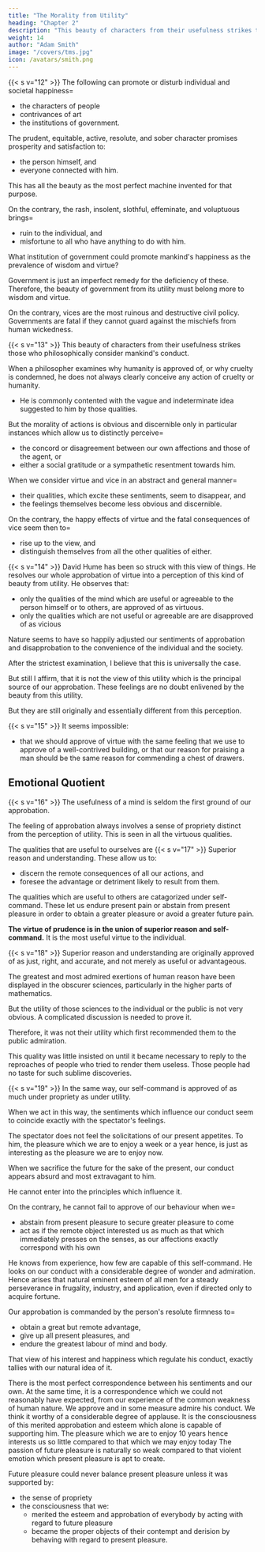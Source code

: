 ```yaml
---
title: "The Morality from Utility"
heading: "Chapter 2"
description: "This beauty of characters from their usefulness strikes those who philosophically consider mankind's conduct"
weight: 14
author: "Adam Smith"
image: "/covers/tms.jpg"
icon: /avatars/smith.png
---
```



{{< s v="12" >}} The following can promote or disturb individual and societal happiness= 
- the characters of people
- contrivances of art
- the institutions of government.

The prudent, equitable, active, resolute, and sober character promises prosperity and satisfaction to:
- the person himself, and
- everyone connected with him.

This has all the beauty as the most perfect machine invented for that purpose.

On the contrary, the rash, insolent, slothful, effeminate, and voluptuous brings= 
- ruin to the individual, and
- misfortune to all who have anything to do with him.

<!-- This has all the deformity of the most awkward and clumsy contrivance. -->

What institution of government could promote mankind's happiness as the prevalence of wisdom and virtue?

Government is just an imperfect remedy for the deficiency of these. Therefore, the beauty of government from its utility must belong more to wisdom and virtue. 

On the contrary, vices are the most ruinous and destructive civil policy. Governments are fatal if they cannot guard against the mischiefs from human wickedness.


{{< s v="13" >}} This beauty of characters from their usefulness strikes those who philosophically consider mankind's conduct.

When a philosopher examines why humanity is approved of, or why cruelty is condemned, he does not always clearly conceive any action of cruelty or humanity.
- He is commonly contented with the vague and indeterminate idea suggested to him by those qualities.

But the morality of actions is obvious and discernible only in particular instances which allow us to distinctly perceive= 
- the concord or disagreement between our own affections and those of the agent, or
- either a social gratitude or a sympathetic resentment towards him.

When we consider virtue and vice in an abstract and general manner= 
- their qualities, which excite these sentiments, seem to disappear, and
- the feelings themselves become less obvious and discernible.

On the contrary, the happy effects of virtue and the fatal consequences of vice seem then to= 
- rise up to the view, and
- distinguish themselves from all the other qualities of either.


{{< s v="14" >}} David Hume has been so struck with this view of things. He resolves our whole approbation of virtue into a perception of this kind of beauty from utility. He observes that:
- only the qualities of the mind which are useful or agreeable to the person himself or to others, are approved of as virtuous.
- only the qualities which are not useful or agreeable are are disapproved of as vicious

Nature seems to have so happily adjusted our sentiments of approbation and disapprobation to the convenience of the individual and the society.

After the strictest examination, I believe that this is universally the case.

But still I affirm, that it is not the view of this utility which is the principal source of our approbation.
These feelings are no doubt enlivened by the beauty from this utility.

But they are still originally and essentially different from this perception.

{{< s v="15" >}} It seems impossible:
- that we should approve of virtue with the same feeling that we use to approve of a well-contrived building, or
that our reason for praising a man should be the same reason for commending a chest of drawers.


## Emotional Quotient

{{< s v="16" >}} The usefulness of a <!-- any disposition of  -->mind is seldom the first ground of our approbation.

The feeling of approbation always involves a sense of propriety distinct from the perception of utility. This is seen in all the virtuous qualities.

The qualities that are useful to ourselves are {{< s v="17" >}} Superior reason and understanding. These allow us to:
- discern the remote consequences of all our actions, and
- foresee the advantage or detriment likely to result from them.

The qualities which are useful to others are catagorized under self-command. These let us endure present pain or abstain from present pleasure in order to obtain a greater pleasure or avoid a greater future pain.

**The virtue of prudence is in the union of superior reason and self-command.** It is the most useful virtue to the individual.


{{< s v="18" >}} Superior reason and understanding are originally approved of as just, right, and accurate, and not merely as useful or advantageous.

The greatest and most admired exertions of human reason have been displayed in the obscurer sciences, particularly in the higher parts of mathematics.

But the utility of those sciences to the individual or the public is not very obvious. A complicated discussion is needed to prove it.

Therefore, it was not their utility which first recommended them to the public admiration.

This quality was little insisted on until it became necessary to reply to the reproaches of people who tried to render them useless. Those people had no taste for such sublime discoveries.


{{< s v="19" >}} In the same way, our self-command is approved of as much under propriety as under utility.

When we act in this way, the sentiments which influence our conduct seem to coincide exactly with the spectator's feelings.

The spectator does not feel the solicitations of our present appetites.
To him, the pleasure which we are to enjoy a week or a year hence, is just as interesting as the pleasure we are to enjoy now.

When we sacrifice the future for the sake of the present, our conduct appears absurd and most extravagant to him.

He cannot enter into the principles which influence it.

On the contrary, he cannot fail to approve of our behaviour when we= 
- abstain from present pleasure to secure greater pleasure to come
- act as if the remote object interested us as much as that which immediately presses on the senses, as our affections exactly correspond with his own

He knows from experience, how few are capable of this self-command.
He looks on our conduct with a considerable degree of wonder and admiration.
Hence arises that natural eminent esteem of all men for a steady perseverance in frugality, industry, and application, even if directed only to acquire fortune.

Our approbation is commanded by the person's resolute firmness to= 
- obtain a great but remote advantage,
- give up all present pleasures, and
- endure the greatest labour of mind and body.

That view of his interest and happiness which regulate his conduct, exactly tallies with our natural idea of it.

There is the most perfect correspondence between his sentiments and our own.
At the same time, it is a correspondence which we could not reasonably have expected, from our experience of the common weakness of human nature.
We approve and in some measure admire his conduct.
We think it worthy of a considerable degree of applause.
It is the consciousness of this merited approbation and esteem which alone is capable of supporting him.
The pleasure which we are to enjoy 10 years hence interests us so little compared to that which we may enjoy today
The passion of future pleasure is naturally so weak compared to that violent emotion which present pleasure is apt to create.

Future pleasure could never balance present pleasure unless it was supported by:
- the sense of propriety
- the consciousness that we:
  - merited the esteem and approbation of everybody by acting with regard to future pleasure
  - became the proper objects of their contempt and derision by behaving with regard to present pleasure.


